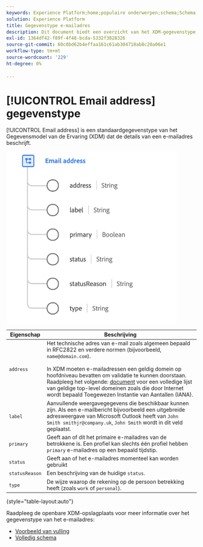 ```yaml
---
keywords: Experience Platform;home;populaire onderwerpen;schema;Schema;XDM;velden;schema's;Schemas;emailAddress;xdm:emailAddress;email;email adres;datatype;data-type;data-type; data-type;
solution: Experience Platform
title: Gegevenstype e-mailadres
description: Dit document biedt een overzicht van het XDM-gegevenstype voor e-mailadressen.
exl-id: 1364df42-f89f-4f48-bcda-5332f3828326
source-git-commit: 60c0bd62b4effaa161c61ab304718ab8c20a06e1
workflow-type: tm+mt
source-wordcount: '229'
ht-degree: 0%

---
```


# [!UICONTROL Email address] gegevenstype

[!UICONTROL Email address] is een standaardgegevenstype van het Gegevensmodel van de Ervaring (XDM) dat de details van een e-mailadres beschrijft.

<img src="../images/data-types/email-address.png" width="450" /><br />

| Eigenschap | Beschrijving |
| --- | --- |
| `address` | Het technische adres van e-mail zoals algemeen bepaald in RFC2822 en verdere normen (bijvoorbeeld, `name@domain.com`).<br><br>In XDM moeten e-mailadressen een geldig domein op hoofdniveau bevatten om validatie te kunnen doorstaan. Raadpleeg het volgende: [document](https://data.iana.org/TLD/tlds-alpha-by-domain.txt) voor een volledige lijst van geldige top-level domeinen zoals die door Internet wordt bepaald Toegewezen Instantie van Aantallen (IANA). |
| `label` | Aanvullende weergavegegevens die beschikbaar kunnen zijn. Als een e-mailbericht bijvoorbeeld een uitgebreide adresweergave van Microsoft Outlook heeft van `John Smith smithjr@company.uk`, `John Smith` wordt in dit veld geplaatst. |
| `primary` | Geeft aan of dit het primaire e-mailadres van de betrokkene is. Een profiel kan slechts één profiel hebben `primary` e-mailadres op een bepaald tijdstip. |
| `status` | Geeft aan of het e-mailadres momenteel kan worden gebruikt |
| `statusReason` | Een beschrijving van de huidige `status`. |
| `type` | De wijze waarop de rekening op de persoon betrekking heeft (zoals `work` of `personal`). |

{style="table-layout:auto"}


Raadpleeg de openbare XDM-opslagplaats voor meer informatie over het gegevenstype van het e-mailadres:

* [Voorbeeld van vulling](https://github.com/adobe/xdm/blob/master/components/datatypes/demographic/emailaddress.example.1.json)
* [Volledig schema](https://github.com/adobe/xdm/blob/master/components/datatypes/demographic/emailaddress.schema.json)
